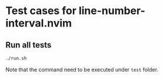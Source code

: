 # Test cases for line-number-interval.nvim

## Run all tests

``` sh
./run.sh
```

Note that the command need to be executed under `test` folder.
